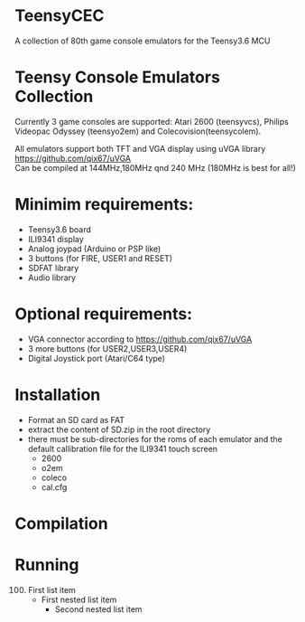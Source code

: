 # TeensyCEC
A collection of 80th game console emulators for the Teensy3.6 MCU

# Teensy Console Emulators Collection
Currently 3 game consoles are supported:
Atari 2600 (teensyvcs), Philips Videopac Odyssey (teensyo2em) and Colecovision(teensycolem).

All emulators support both TFT and VGA display using uVGA library https://github.com/qix67/uVGA
<br>
Can be compiled at 144MHz,180MHz qnd 240 MHz (180MHz is best for all!)


# Minimim requirements:
- Teensy3.6 board
- ILI9341 display
- Analog joypad (Arduino or PSP like)
- 3 buttons (for FIRE, USER1 and RESET)
- SDFAT library
- Audio library 

# Optional requirements:
- VGA connector according to https://github.com/qix67/uVGA
- 3 more buttons (for USER2,USER3,USER4)
- Digital Joystick port (Atari/C64 type)

# Installation
- Format an SD card as FAT
- extract the content of SD.zip in the root directory 
- there must be sub-directories for the roms of each emulator and the default callibration file for the ILI9341 touch screen
  - 2600
  - o2em
  - coleco
  - cal.cfg

# Compilation

# Running
100. First list item
     - First nested list item
       - Second nested list item
